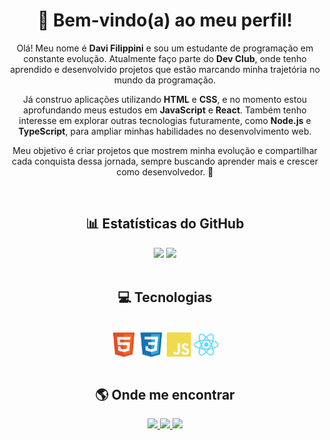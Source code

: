 <h1 align="center">👋 Bem-vindo(a) ao meu perfil!</h1>

<p align="center">
  Olá! Meu nome é <b>Davi Filippini</b> e sou um estudante de programação em constante evolução.  
  Atualmente faço parte do <b>Dev Club</b>, onde tenho aprendido e desenvolvido projetos que estão marcando minha trajetória no mundo da programação.  
</p>

<p align="center">
  Já construo aplicações utilizando <b>HTML</b> e <b>CSS</b>, e no momento estou aprofundando meus estudos em <b>JavaScript</b> e <b>React</b>.  
  Também tenho interesse em explorar outras tecnologias futuramente, como <b>Node.js</b> e <b>TypeScript</b>, para ampliar minhas habilidades no desenvolvimento web.  
</p>

<p align="center">
  Meu objetivo é criar projetos que mostrem minha evolução e compartilhar cada conquista dessa jornada, sempre buscando aprender mais e crescer como desenvolvedor. 🚀  
</p>

<br>

<h2 align="center">📊 Estatísticas do GitHub</h2>
<div align="center">
  <img height="160em" src="https://github-readme-stats.vercel.app/api?username=Davifilippini&show_icons=true&theme=radical&count_private=true" />
  <img height="160em" src="https://github-readme-stats.vercel.app/api/top-langs?username=Davifilippini&layout=compact&langs_count=7&theme=radical"/>
</div>

<br>

<h2 align="center">💻 Tecnologias</h2>
<div align="center" style="display: inline_block"><br>
  <img align="center" alt="HTML" height="40" width="40" src="https://raw.githubusercontent.com/devicons/devicon/master/icons/html5/html5-original.svg">
  <img align="center" alt="CSS" height="40" width="40" src="https://raw.githubusercontent.com/devicons/devicon/master/icons/css3/css3-original.svg">
  <img align="center" alt="JS" height="40" width="40" src="https://raw.githubusercontent.com/devicons/devicon/master/icons/javascript/javascript-plain.svg">
  <img align="center" alt="React" height="40" width="40" src="https://raw.githubusercontent.com/devicons/devicon/master/icons/react/react-original.svg">
</div>

<br>

<h2 align="center">🌎 Onde me encontrar</h2>
<div align="center"> 
  <a href="https://www.instagram.com/davi_filippini/" target="_blank">
    <img src="https://img.shields.io/badge/-Instagram-%23E4405F?style=for-the-badge&logo=instagram&logoColor=white">
  </a>
  <a href="mailto:davifilippini56@gmail.com">
    <img src="https://img.shields.io/badge/-Gmail-%23333?style=for-the-badge&logo=gmail&logoColor=white">
  </a>
  <a href="https://www.linkedin.com/in/davi-filippini-79358b201" target="_blank">
    <img src="https://img.shields.io/badge/-LinkedIn-%230077B5?style=for-the-badge&logo=linkedin&logoColor=white">
  </a> 
</div>



